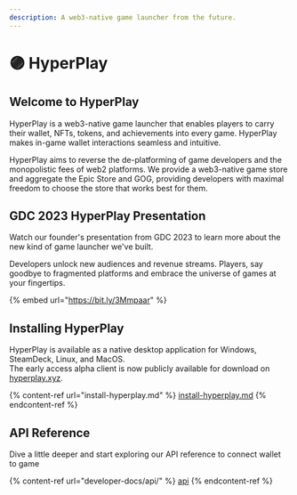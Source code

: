 ```yaml
---
description: A web3-native game launcher from the future.
---
```


# 🟣 HyperPlay

## Welcome to HyperPlay

HyperPlay is a web3-native game launcher that enables players to carry their wallet, NFTs, tokens, and achievements into every game. HyperPlay makes in-game wallet interactions seamless and intuitive.&#x20;

HyperPlay aims to reverse the de-platforming of game developers and the monopolistic fees of web2 platforms. We provide a web3-native game store and aggregate the Epic Store and GOG, providing developers with maximal freedom to choose the store that works best for them.

## GDC 2023 HyperPlay Presentation

Watch our founder's presentation from GDC 2023 to learn more about the new kind of game launcher we've built.

Developers unlock new audiences and revenue streams. Players, say goodbye to fragmented platforms and embrace the universe of games at your fingertips.

{% embed url="https://bit.ly/3Mmpaar" %}

## Installing HyperPlay

HyperPlay is available as a native desktop application for Windows, SteamDeck, Linux, and MacOS.\
The early access alpha client is now publicly available for download on [hyperplay.xyz](https://hyperplay.xyz).&#x20;

{% content-ref url="install-hyperplay.md" %}
[install-hyperplay.md](install-hyperplay.md)
{% endcontent-ref %}

## API Reference

Dive a little deeper and start exploring our API reference to connect wallet to game

{% content-ref url="developer-docs/api/" %}
[api](developer-docs/api/)
{% endcontent-ref %}
